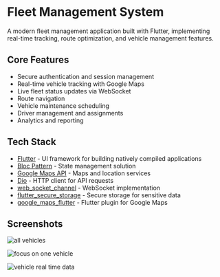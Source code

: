 # Fleet Management System

A modern fleet management application built with Flutter, implementing real-time tracking, route optimization, and vehicle management features.

## Core Features

- Secure authentication and session management
- Real-time vehicle tracking with Google Maps
- Live fleet status updates via WebSocket
- Route navigation
- Vehicle maintenance scheduling
- Driver management and assignments
- Analytics and reporting

## Tech Stack

- [Flutter](https://flutter.dev/) - UI framework for building natively compiled applications
- [Bloc Pattern](https://bloclibrary.dev/) - State management solution
- [Google Maps API](https://developers.google.com/maps) - Maps and location services
- [Dio](https://pub.dev/packages/dio) - HTTP client for API requests
- [web_socket_channel](https://pub.dev/packages/web_socket_channel) - WebSocket implementation
- [flutter_secure_storage](https://pub.dev/packages/flutter_secure_storage) - Secure storage for sensitive data
- [google_maps_flutter](https://pub.dev/packages/google_maps_flutter) - Flutter plugin for Google Maps

## Screenshots
![all vehicles](https://github.com/user-attachments/assets/0d220e10-e8f5-4766-9236-2c13884a17e4)

![focus on one vehicle](https://github.com/user-attachments/assets/58de6633-1031-4bb2-a789-1183ded1ff31)

![vehicle real time data](https://github.com/user-attachments/assets/b2fd4ad2-1cdc-4773-bfda-d3318556292a)
